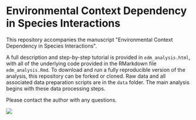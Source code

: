 # Environmental Context Dependency in Species Interactions
This repository accompanies the manuscript "Environmental Context Dependency in Species Interactions".

A full description and step-by-step tutorial is provided in `edm_analysis.html`, with all of the underlying code provided in the RMarkdown file `edm_analysis.Rmd`. To download and run a fully reproducible version of the analysis, this repository can be forked or cloned. Raw data and all associated data preparation scripts are in the `data` folder. The main analysis begins with these data processing steps.

Please contact the author with any questions.

![](./comp_her_context_w_icons.png)
